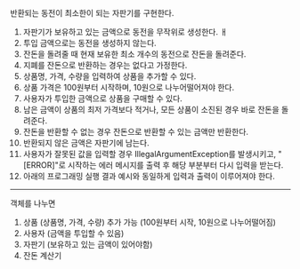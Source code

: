 반환되는 동전이 최소한이 되는 자판기를 구현한다.

1. 자판기가 보유하고 있는 금액으로 동전을 무작위로 생성한다. ㅐ
2. 투입 금액으로는 동전을 생성하지 않는다.
3. 잔돈을 돌려줄 때 현재 보유한 최소 개수의 동전으로 잔돈을 돌려준다.
4. 지폐를 잔돈으로 반환하는 경우는 없다고 가정한다.
5. 상품명, 가격, 수량을 입력하여 상품을 추가할 수 있다.
6. 상품 가격은 100원부터 시작하며, 10원으로 나누어떨어져야 한다.
7. 사용자가 투입한 금액으로 상품을 구매할 수 있다.
8. 남은 금액이 상품의 최저 가격보다 적거나, 모든 상품이 소진된 경우 바로 잔돈을 돌려준다.
9. 잔돈을 반환할 수 없는 경우 잔돈으로 반환할 수 있는 금액만 반환한다.
10. 반환되지 않은 금액은 자판기에 남는다.
11. 사용자가 잘못된 값을 입력할 경우 IllegalArgumentException를 발생시키고, "[ERROR]"로 시작하는 에러 메시지를 출력 후 해당 부분부터 다시 입력을 받는다.
12. 아래의 프로그래밍 실행 결과 예시와 동일하게 입력과 출력이 이루어져야 한다.

---------
객체를 나누면
1. 상품 (상품명, 가격, 수량) 추가 가능 (100원부터 시작, 10원으로 나누어떨어짐)
2. 사용자 (금액을 투입할 수 있음)
3. 자판기 (보유하고 있는 금액이 있어야함)
4. 잔돈 계산기